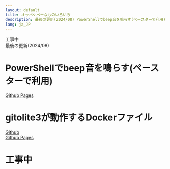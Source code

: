 ```yaml
---
layout: default
title: オッペケペーなものいろいろ
description: 最後の更新(2024/08) PowerShellでbeep音を鳴らす(ペースターで利用) gitolite3が動作するDockerファイル
lang: ja_JP
---
```


工事中  
最後の更新(2024/08)  
# PowerShellでbeep音を鳴らす(ペースターで利用)
[Github Pages](https://oxxpeh.github.io/2024/ps-beep.html)  

# gitolite3が動作するDockerファイル
[Github](https://github.com/oxxpeh/docker-gitolite3)   
[Github Pages](https://oxxpeh.github.io/docker-gitolite3/)
# 工事中

